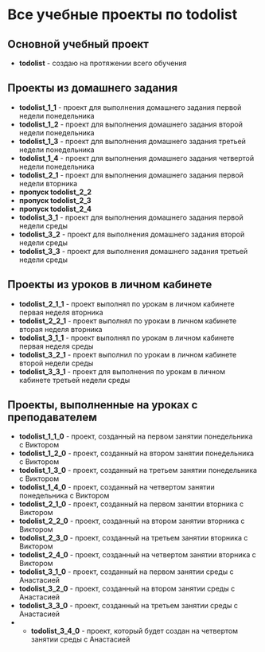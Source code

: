 # Все учебные проекты по todolist

## Основной учебный проект
- **todolist** - создаю на протяжении всего обучения

## Проекты из домашнего задания
- **todolist_1_1** - проект для выполнения домашнего задания первой недели понедельника
- **todolist_1_2** - проект для выполнения домашнего задания второй недели понедельника
- **todolist_1_3** - проект для выполнения домашнего задания третьей недели понедельника
- **todolist_1_4** - проект для выполнения домашнего задания четвертой недели понедельника
- **todolist_2_1** - проект для выполнения домашнего задания первой недели вторника
- **пропуск todolist_2_2**
- **пропуск todolist_2_3**
- **пропуск todolist_2_4**
- **todolist_3_1** - проект для выполнения домашнего задания первой недели среды
- **todolist_3_2** - проект для выполнения домашнего задания второй недели 
среды
- **todolist_3_3** - проект для выполнения домашнего задания третьей 
недели среды

## Проекты из уроков в личном кабинете
- **todolist_2_1_1** - проект выполнял по урокам в личном кабинете первая неделя вторника
- **todolist_2_2_1** - проект выполнял по урокам в личном кабинете вторая неделя вторника
- **todolist_3_1_1** - проект выполнял по урокам в личном кабинете первая 
неделя среды
- **todolist_3_2_1** - проект выполнил по урокам в личном кабинете второй 
недели среды
- **todolist_3_3_1** - проект для выполнения по урокам в личном кабинете 
третьей недели среды  

## Проекты, выполненные на уроках с преподавателем
- **todolist_1_1_0** - проект, созданный на первом занятии понедельника с Виктором
- **todolist_1_2_0** - проект, созданный на втором занятии понедельника с Виктором
- **todolist_1_3_0** - проект, созданный на третьем занятии понедельника с Виктором
- **todolist_1_4_0** - проект, созданный на четвертом занятии понедельника с Виктором
- **todolist_2_1_0** - проект, созданный на первом занятии вторника с Виктором
- **todolist_2_2_0** - проект, созданный на втором занятии вторника с Виктором
- **todolist_2_3_0** - проект, созданный на третьем занятии вторника с Виктором
- **todolist_2_4_0** - проект, созданный на четвертом занятии вторника с Виктором
- **todolist_3_1_0** - проект, созданный на первом занятии среды с Анастасией
- **todolist_3_2_0** - проект, созданный на втором занятии среды с Анастасией
- **todolist_3_3_0** - проект, созданный на третьем занятии среды с Анастасией
- - **todolist_3_4_0** - проект, который будет создан на четвертом занятии среды с Анастасией

